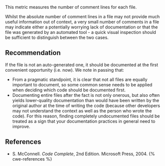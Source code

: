 This metric measures the number of comment lines for each file.

Whilst the absolute number of comment lines in a file may not provide much useful information out of context, a very small number of comments in a file may indicate either a potentially worrying lack of documentation or that the file was generated by an automated tool - a quick visual inspection should be sufficient to distinguish between the two cases.


## Recommendation
If the file is not an auto-generated one, it should be documented at the first convenient opportunity (i.e. now). We note in passing that:

* From a pragmatic standpoint, it is clear that not all files are equally important to document, so some common sense needs to be applied when deciding which code should be documented first.
* Documenting entire files after the fact is not only onerous, but also often yields lower-quality documentation than would have been written by the original author at the time of writing the code (because other developers may not understand the context as well as the person who wrote the code). For this reason, finding completely undocumented files should be treated as a sign that your documentation practices in general need to improve.

## References
* S. McConnell. *Code Complete*, 2nd Edition. Microsoft Press, 2004.
{% cwe-references %}
